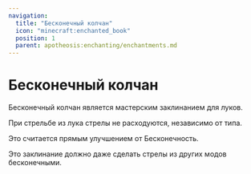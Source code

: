```yaml
---
navigation:
  title: "Бесконечный колчан"
  icon: "minecraft:enchanted_book"
  position: 1
  parent: apotheosis:enchanting/enchantments.md
---
```


# Бесконечный колчан

<Color id="dark_green">Бесконечный колчан</Color> является мастерским заклинанием для луков.

При стрельбе из лука стрелы не расходуются, независимо от типа.

Это считается прямым улучшением от <Color id="blue">Бесконечность</Color>.

Это заклинание должно даже сделать стрелы из других модов бесконечными.

